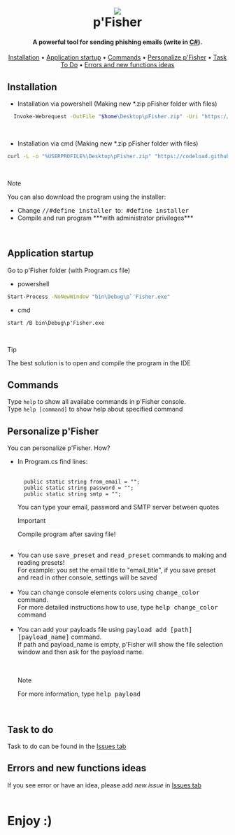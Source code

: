 <h1 align="center">
  <br>
  <img src="blob:https://github.com/4ca29b5b-2b25-41e0-8100-3b3c9d6569ad">
  <br>
  p'Fisher
  <br>
</h1>

<h4 align="center">A powerful tool for sending phishing emails (write in <a href="https://github.com/search?q=language%3Ac%23&type=repositories" target="_blank">C#</a>).</h4>

<!-- do zmiany na aktualne informacje -->
<p align="center">
  <a href="#installation">Installation</a> •
  <a href="#application-startup">Application startup</a> •
  <a href="#commands">Commands</a> •
  <a href="#personalize-pfisher">Personalize p'Fisher</a> •
  <a href="https://github.com/Zakrzewiaczek/pFisher/issues?q=is%3Aopen+is%3Aissue+label%3Aenhancement">Task To Do</a> •
  <a href="https://github.com/Zakrzewiaczek/pFisher/issues">Errors and new functions ideas</a>
</p>

<!--![screenshot](https://github.com/Zakrzewiaczek/pFisher/blob/main/logo_noBackground.png)-->

## Installation

<ul>
  <li> Installation via powershell (Making new *.zip pFisher folder with files) </li>
</ul>

```bash
  Invoke-Webrequest -OutFile "$home\Desktop\pFisher.zip" -Uri "https://codeload.github.com/Zakrzewiaczek/pFisher/zip/refs/heads/main"
```

<br>
<ul>
  <li> Installation via cmd (Making new *.zip pFisher folder with files) </li>
</ul>

```bash
curl -L -o "%USERPROFILE%\Desktop\pFisher.zip" "https://codeload.github.com/Zakrzewiaczek/pFisher/zip/refs/heads/main"
```
<br>

> [!NOTE]
> You can also download the program using the installer:
> <ul>
>  <li> Change <tt>//#define installer</tt> &nbsp;to: &nbsp;<tt>#define installer</tt> </li>
>  <li> Compile and run program ***with administrator privileges*** </li>
> </ul>

<br>

## Application startup

Go to p'Fisher folder (with Program.cs file)

<ul>
  <li> powershell </li>
</ul>

```bash
Start-Process -NoNewWindow "bin\Debug\p`'Fisher.exe"
```

<ul>
  <li> cmd </li>
</ul>

```
start /B bin\Debug\p'Fisher.exe
```
<br>

> [!TIP]
> The best solution is to open and compile the program in the IDE

## Commands

Type ```help``` to show all availabe commands in p'Fisher console. <br>
Type ```help [command]``` to show help about specified command

## Personalize p'Fisher

You can personalize p'Fisher. How?

<ul>
  <li> In Program.cs find lines: 
  <br><br>
    
  ```
    public static string from_email = "";
    public static string password = "";
    public static string smtp = "";
  ```
  You can type your email, password and SMTP server between quotes</li>
  
  > [!IMPORTANT]
  > Compile program after saving file!
  <br>
  <li>
    You can use <tt>save_preset</tt> and <tt>read_preset</tt> commands to making and reading presets! <br>
    For example: you set the email title to "email_title", if you save preset and read in other console, settings will be saved
  </li><br>
  <li>
    You can change console elements colors using <tt>change_color</tt> command. <br>
    For more detailed instructions how to use, type <tt>help change_color</tt> command
  </li><br>
  <li>
    You can add your payloads file using <tt>payload add [path] [payload_name]</tt> command. <br>
    If path and payload_name is empty, p'Fisher will show the file selection window and then ask for the payload name. <br><br>
  </li> <br>

  > [!NOTE]
  > For more information, type <tt>help payload</tt>

  <br>
</ul>

## Task to do

Task to do can be found in the [Issues tab](https://github.com/Zakrzewiaczek/pFisher/issues)

## Errors and new functions ideas

If you see error or have an idea, please add _new issue_ in [Issues tab](https://github.com/Zakrzewiaczek/pFisher/issues) <br>
<br>

# **Enjoy :)**
